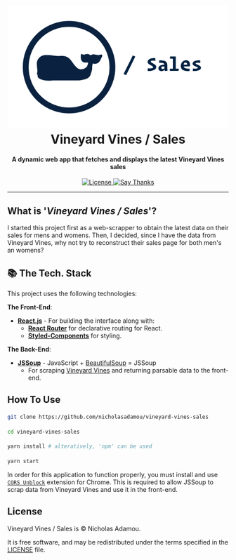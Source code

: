 <h1 align="center">
  <br>
  <a href="https://github.com/nicholasadamou/vineyard-vines-sales"><img src="data/images/logo.png" alt="Logo"></a>
  <br>
  Vineyard Vines / Sales
  <br>
</h1>

<h4 align="center">A dynamic web app that fetches and displays the latest Vineyard Vines sales</h4>

<p align="center">
  <a href="https://github.com/nicholasadamou/vineyard-vines-sales/blob/master/LICENSE.txt">
      <img src="https://img.shields.io/badge/license-GPLv3-blue.svg?style=flat-square" alt="License">
  </a>
  <a href="https://saythanks.io/to/NicholasAdamou">
      <img src="https://img.shields.io/badge/say-thanks-ff69b4.svg" alt="Say Thanks">
  </a>
</p>

---

## What is '_Vineyard Vines / Sales_'?

I started this project first as a web-scrapper to obtain the latest data on their sales for mens and womens. Then, I decided, since I have the data from Vineyard Vines, why not try to reconstruct their sales page for both men's an womens?

## 📚 The Tech. Stack

This project uses the following technologies:

**The Front-End**:

- [**React.js**](https://reactjs.org/) - For building the interface along with:
  - [**React Router**](https://reacttraining.com/react-router/) for declarative routing for React.
  - [**Styled-Components**](https://www.styled-components.com/) for styling.

**The Back-End**:

- [**JSSoup**](https://github.com/chishui/JSSoup) - JavaScript + [BeautifulSoup](https://www.crummy.com/software/BeautifulSoup/bs4/doc/) = JSSoup
  - For scraping [Vineyard Vines](https://vineyardvines.com/) and returning parsable data to the front-end.

## How To Use

```bash
git clone https://github.com/nicholasadamou/vineyard-vines-sales

cd vineyard-vines-sales

yarn install # alteratively, 'npm' can be used

yarn start
```

In order for this application to function properly, you must install and use [`CORS Unblock`](https://chrome.google.com/webstore/detail/cors-unblock/lfhmikememgdcahcdlaciloancbhjino/) extension for Chrome. This is required to allow JSSoup to scrap data from Vineyard Vines and use it in the front-end.

## License

Vineyard Vines / Sales is © Nicholas Adamou.

It is free software, and may be redistributed under the terms specified in the [LICENSE] file.

[license]: LICENSE
